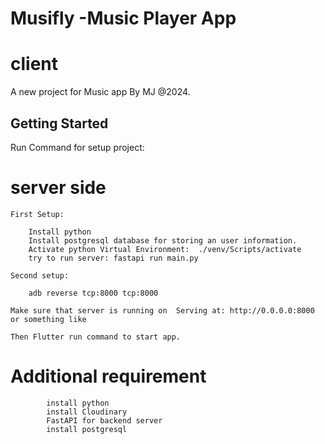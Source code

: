 # Musifly -Music Player App

# client

A new project for Music app By MJ @2024.

## Getting Started

Run Command for setup project:

# server side
    First Setup:

        Install python
        Install postgresql database for storing an user information.
        Activate python Virtual Environment:  ./venv/Scripts/activate
        try to run server: fastapi run main.py

    Second setup:

        adb reverse tcp:8000 tcp:8000

    Make sure that server is running on  Serving at: http://0.0.0.0:8000 or something like

    Then Flutter run command to start app.

# Additional requirement

            install python
            install Cloudinary
            FastAPI for backend server
            install postgresql
